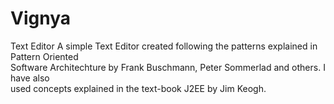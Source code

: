 # Vignya
Text Editor
A simple Text Editor created following the patterns explained in Pattern Oriented<br/>
Software Architechture by Frank Buschmann, Peter Sommerlad and others. I have also<br/>
used concepts explained in the text-book J2EE by Jim Keogh. 